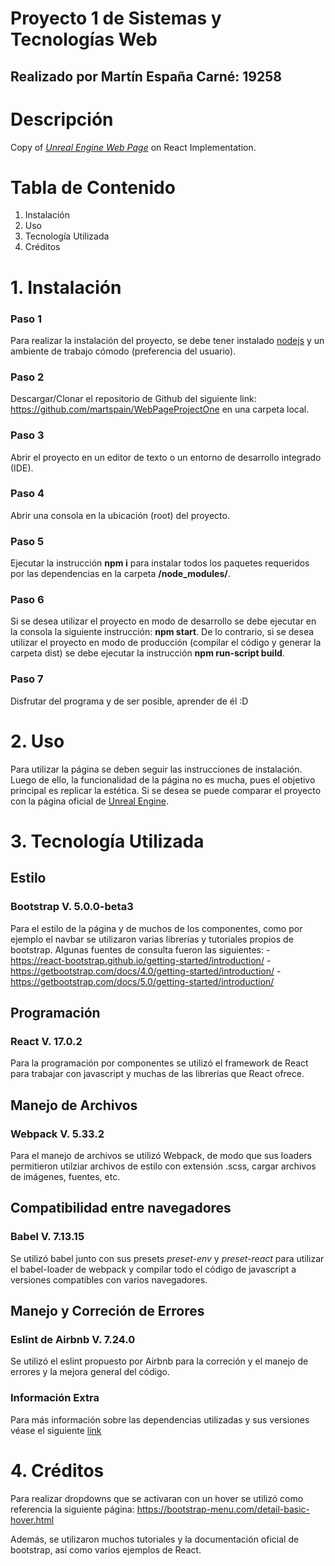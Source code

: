 # Proyecto 1 de Sistemas y Tecnologías Web
## Realizado por Martín España  Carné: 19258

# Descripción
Copy of [*Unreal Engine Web Page*](https://www.unrealengine.com/en-US/) on React Implementation.

# Tabla de Contenido
1. Instalación
2. Uso
3. Tecnología Utilizada
4. Créditos

# 1. Instalación 

### Paso 1
Para realizar la instalación del proyecto, se debe tener instalado [nodejs](https://nodejs.org/en/download/)
y un ambiente de trabajo cómodo (preferencia del usuario).

### Paso 2
Descargar/Clonar el repositorio de Github del siguiente link: https://github.com/martspain/WebPageProjectOne
en una carpeta local.

### Paso 3
Abrir el proyecto en un editor de texto o un entorno de desarrollo integrado (IDE).

### Paso 4
Abrir una consola en la ubicación (root) del proyecto.

### Paso 5
Ejecutar la instrucción **npm i** para instalar todos los paquetes requeridos por las dependencias en la carpeta **/node_modules/**.

### Paso 6
Si se desea utilizar el proyecto en modo de desarrollo se debe ejecutar en la consola la siguiente instrucción: **npm start**. 
De lo contrario, si se desea utilizar el proyecto en modo de producción (compilar el código y generar la carpeta dist)
se debe ejecutar la instrucción **npm run-script build**.

### Paso 7
Disfrutar del programa y de ser posible, aprender de él :D

# 2. Uso
Para utilizar la página se deben seguir las instrucciones de instalación. Luego de ello, la funcionalidad de la página no es mucha,
pues el objetivo principal es replicar la estética. Si se desea se puede comparar el proyecto con la página oficial de 
[Unreal Engine](https://www.unrealengine.com/en-US/).

# 3. Tecnología Utilizada

## Estilo
### Bootstrap V. 5.0.0-beta3
Para el estilo de la página y de muchos de los componentes, como por ejemplo el navbar se utilizaron varias librerías y tutoriales
propios de bootstrap. Algunas fuentes de consulta fueron las siguientes:
    - https://react-bootstrap.github.io/getting-started/introduction/
    - https://getbootstrap.com/docs/4.0/getting-started/introduction/
    - https://getbootstrap.com/docs/5.0/getting-started/introduction/

## Programación
### React V. 17.0.2
Para la programación por componentes se utilizó el framework de React para trabajar con javascript y muchas de las librerías que React ofrece.

## Manejo de Archivos
### Webpack V. 5.33.2
Para el manejo de archivos se utilizó Webpack, de modo que sus loaders permitieron utilziar archivos de estilo con extensión .scss, cargar archivos de imágenes, fuentes, etc.

## Compatibilidad entre navegadores
### Babel V. 7.13.15
Se utilizó babel junto con sus presets *preset-env* y *preset-react* para utilizar el babel-loader de webpack y compilar todo el código de javascript a versiones compatibles con varios navegadores.

## Manejo y Correción de Errores
### Eslint de Airbnb V. 7.24.0
Se utilizó el eslint propuesto por Airbnb para la correción y el manejo de errores y la mejora general del código. 

### Información Extra
Para más información sobre las dependencias utilizadas y sus versiones véase el siguiente [link](https://github.com/martspain/WebPageProjectOne/blob/main/package.json)

# 4. Créditos
Para realizar dropdowns que se activaran con un hover se utilizó como referencia la siguiente página: https://bootstrap-menu.com/detail-basic-hover.html

Además, se utilizaron muchos tutoriales y la documentación oficial de bootstrap, así como varios ejemplos de React.